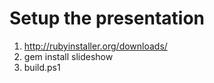 # Setup the presentation

1. http://rubyinstaller.org/downloads/
2. gem install slideshow
3. build.ps1